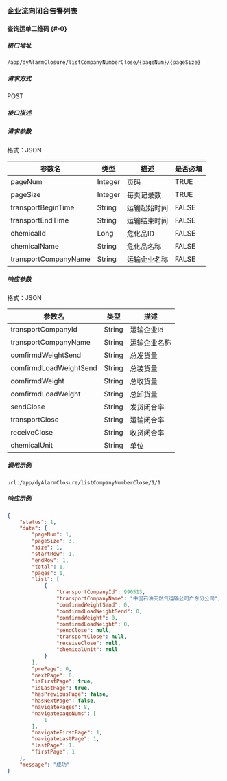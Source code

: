 ### 企业流向闭合告警列表

#### 查询运单二维码 {#-0}

##### 接口地址
```
/app/dyAlarmClosure/listCompanyNumberClose/{pageNum}/{pageSize}
```
##### 请求方式

POST

##### 接口描述

##### 请求参数

格式：JSON

| 参数名 | 类型 | 描述 | 是否必填 |
| --- | --- | --- | --- |
| pageNum | Integer | 页码 | TRUE |
| pageSize | Integer | 每页记录数 | TRUE |
| transportBeginTime| String | 运输起始时间| FALSE |
| transportEndTime | String | 运输结束时间 | FALSE |
| chemicalId | Long| 危化品ID | FALSE |
| chemicalName | String | 危化品名称 | FALSE |
| transportCompanyName | String  | 运输企业名称| FALSE |

##### 响应参数

格式：JSON

| 参数名 | 类型 | 描述 |
| --- | --- | --- |
| transportCompanyId | String | 运输企业Id|
| transportCompanyName | String | 运输企业名称|
| comfirmdWeightSend | String  |总发货量  |
| comfirmdLoadWeightSend | String | 总装货量 |
| comfirmdWeight | String | 总收货量 |
| comfirmdLoadWeight | String | 总卸货量 |
| sendClose| String | 发货闭合率 |
| transportClose| String |运输闭合率 |
| receiveClose| String  |收货闭合率|
| chemicalUnit| String |单位 |

##### 调用示例
```
url:/app/dyAlarmClosure/listCompanyNumberClose/1/1
```

##### 响应示例
``` json
{
    "status": 1,
    "data": {
        "pageNum": 1,
        "pageSize": 3,
        "size": 1,
        "startRow": 1,
        "endRow": 1,
        "total": 1,
        "pages": 1,
        "list": [
            {
                "transportCompanyId": 990513,
                "transportCompanyName": "中国石油天然气运输公司广东分公司",
                "comfirmdWeightSend": 0,
                "comfirmdLoadWeightSend": 0,
                "comfirmdWeight": 0,
                "comfirmdLoadWeight": 0,
                "sendClose": null,
                "transportClose": null,
                "receiveClose": null,
                "chemicalUnit": null
            }
        ],
        "prePage": 0,
        "nextPage": 0,
        "isFirstPage": true,
        "isLastPage": true,
        "hasPreviousPage": false,
        "hasNextPage": false,
        "navigatePages": 8,
        "navigatepageNums": [
            1
        ],
        "navigateFirstPage": 1,
        "navigateLastPage": 1,
        "lastPage": 1,
        "firstPage": 1
    },
    "message": "成功"
}
```

